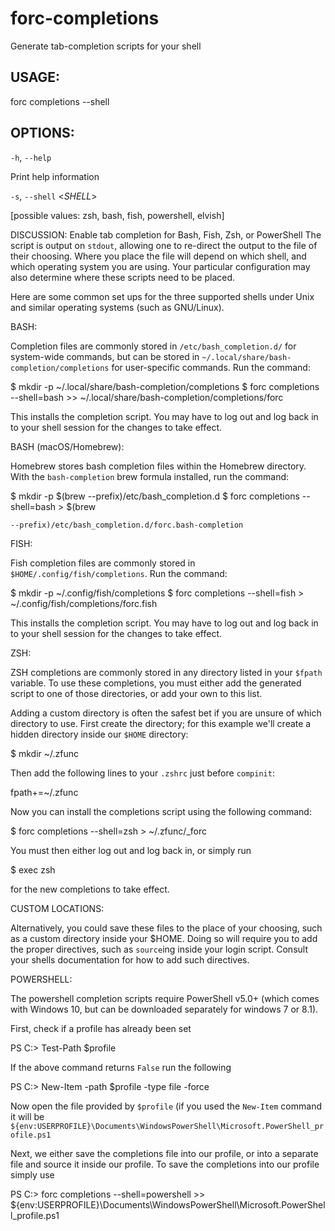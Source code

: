 # forc-completions
Generate tab-completion scripts for your shell


## USAGE:
forc completions --shell <SHELL>


## OPTIONS:

`-h`, `--help` 

Print help information

`-s`, `--shell` <_SHELL_>

[possible values: zsh, bash, fish, powershell, elvish]


DISCUSSION:
Enable tab completion for Bash, Fish, Zsh, or PowerShell
The script is output on `stdout`, allowing one to re-direct the
output to the file of their choosing. Where you place the file
will depend on which shell, and which operating system you are
using. Your particular configuration may also determine where
these scripts need to be placed.

Here are some common set ups for the three supported shells under
Unix and similar operating systems (such as GNU/Linux).

BASH:

Completion files are commonly stored in `/etc/bash_completion.d/` for
system-wide commands, but can be stored in
`~/.local/share/bash-completion/completions` for user-specific commands.
Run the command:

$ mkdir -p ~/.local/share/bash-completion/completions
$ forc completions --shell=bash >> ~/.local/share/bash-completion/completions/forc

This installs the completion script. You may have to log out and
log back in to your shell session for the changes to take effect.

BASH (macOS/Homebrew):

Homebrew stores bash completion files within the Homebrew directory.
With the `bash-completion` brew formula installed, run the command:

$ mkdir -p $(brew --prefix)/etc/bash_completion.d
$ forc completions --shell=bash > $(brew

`--prefix)/etc/bash_completion.d/forc.bash-completion` 



FISH:

Fish completion files are commonly stored in
`$HOME/.config/fish/completions`. Run the command:

$ mkdir -p ~/.config/fish/completions
$ forc completions --shell=fish > ~/.config/fish/completions/forc.fish

This installs the completion script. You may have to log out and
log back in to your shell session for the changes to take effect.

ZSH:

ZSH completions are commonly stored in any directory listed in
your `$fpath` variable. To use these completions, you must either
add the generated script to one of those directories, or add your
own to this list.

Adding a custom directory is often the safest bet if you are
unsure of which directory to use. First create the directory; for
this example we'll create a hidden directory inside our `$HOME`
directory:

$ mkdir ~/.zfunc

Then add the following lines to your `.zshrc` just before
`compinit`:

fpath+=~/.zfunc

Now you can install the completions script using the following
command:

$ forc completions --shell=zsh > ~/.zfunc/_forc

You must then either log out and log back in, or simply run

$ exec zsh

for the new completions to take effect.

CUSTOM LOCATIONS:

Alternatively, you could save these files to the place of your
choosing, such as a custom directory inside your $HOME. Doing so
will require you to add the proper directives, such as `source`ing
inside your login script. Consult your shells documentation for
how to add such directives.

POWERSHELL:

The powershell completion scripts require PowerShell v5.0+ (which
comes with Windows 10, but can be downloaded separately for windows 7
or 8.1).

First, check if a profile has already been set

PS C:\> Test-Path $profile

If the above command returns `False` run the following

PS C:\> New-Item -path $profile -type file -force

Now open the file provided by `$profile` (if you used the
`New-Item` command it will be
`${env:USERPROFILE}\Documents\WindowsPowerShell\Microsoft.PowerShell_profile.ps1`

Next, we either save the completions file into our profile, or
into a separate file and source it inside our profile. To save the
completions into our profile simply use

PS C:\> forc completions --shell=powershell >>
${env:USERPROFILE}\Documents\WindowsPowerShell\Microsoft.PowerShell_profile.ps1